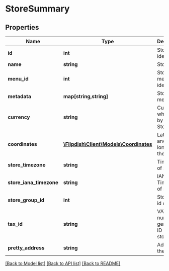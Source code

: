 # StoreSummary

## Properties
Name | Type | Description | Notes
------------ | ------------- | ------------- | -------------
**id** | **int** | Store identifier | [optional] 
**name** | **string** | Store name | [optional] 
**menu_id** | **int** | Stores menu identifier | [optional] 
**metadata** | **map[string,string]** | Store metadata | [optional] 
**currency** | **string** | Currency which used by the Store | [optional] 
**coordinates** | [**\Flipdish\\Client\Models\Coordinates**](Coordinates.md) | Latitude and longitude of the store | [optional] 
**store_timezone** | **string** | Timezone of store | [optional] 
**store_iana_timezone** | **string** | IANA Timezone of store | [optional] 
**store_group_id** | **int** | Store group id of store | [optional] 
**tax_id** | **string** | VAT number or generic Tax ID of the store | [optional] 
**pretty_address** | **string** | Address of the store | [optional] 

[[Back to Model list]](../README.md#documentation-for-models) [[Back to API list]](../README.md#documentation-for-api-endpoints) [[Back to README]](../README.md)


